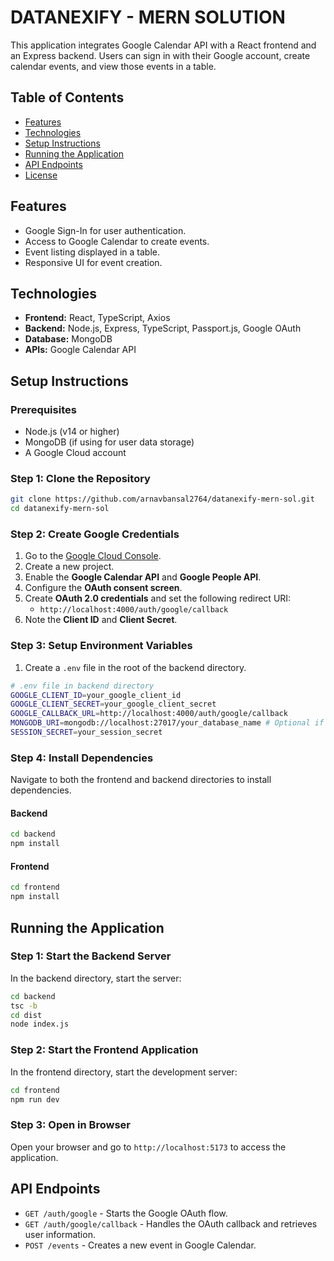 
# DATANEXIFY - MERN SOLUTION

This application integrates Google Calendar API with a React frontend and an Express backend. Users can sign in with their Google account, create calendar events, and view those events in a table.

## Table of Contents

- [Features](#features)
- [Technologies](#technologies)
- [Setup Instructions](#setup-instructions)
- [Running the Application](#running-the-application)
- [API Endpoints](#api-endpoints)
- [License](#license)

## Features

- Google Sign-In for user authentication.
- Access to Google Calendar to create events.
- Event listing displayed in a table.
- Responsive UI for event creation.

## Technologies

- **Frontend:** React, TypeScript, Axios
- **Backend:** Node.js, Express, TypeScript, Passport.js, Google OAuth
- **Database:** MongoDB
- **APIs:** Google Calendar API

## Setup Instructions

### Prerequisites

- Node.js (v14 or higher)
- MongoDB (if using for user data storage)
- A Google Cloud account

### Step 1: Clone the Repository

```bash
git clone https://github.com/arnavbansal2764/datanexify-mern-sol.git
cd datanexify-mern-sol
```

### Step 2: Create Google Credentials

1. Go to the [Google Cloud Console](https://console.cloud.google.com/).
2. Create a new project.
3. Enable the **Google Calendar API** and **Google People API**.
4. Configure the **OAuth consent screen**.
5. Create **OAuth 2.0 credentials** and set the following redirect URI:
   - `http://localhost:4000/auth/google/callback`
6. Note the **Client ID** and **Client Secret**.

### Step 3: Setup Environment Variables

1. Create a `.env` file in the root of the backend directory.

```bash
# .env file in backend directory
GOOGLE_CLIENT_ID=your_google_client_id
GOOGLE_CLIENT_SECRET=your_google_client_secret
GOOGLE_CALLBACK_URL=http://localhost:4000/auth/google/callback
MONGODB_URI=mongodb://localhost:27017/your_database_name # Optional if using MongoDB
SESSION_SECRET=your_session_secret
```

### Step 4: Install Dependencies

Navigate to both the frontend and backend directories to install dependencies.

#### Backend

```bash
cd backend
npm install
```

#### Frontend

```bash
cd frontend
npm install
```

## Running the Application

### Step 1: Start the Backend Server

In the backend directory, start the server:

```bash
cd backend
tsc -b
cd dist
node index.js
```

### Step 2: Start the Frontend Application

In the frontend directory, start the development server:

```bash
cd frontend
npm run dev
```

### Step 3: Open in Browser

Open your browser and go to `http://localhost:5173` to access the application.

## API Endpoints

- `GET /auth/google` - Starts the Google OAuth flow.
- `GET /auth/google/callback` - Handles the OAuth callback and retrieves user information.
- `POST /events` - Creates a new event in Google Calendar.

